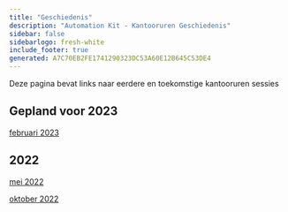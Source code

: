 ```yaml
---
title: "Geschiedenis"
description: "Automation Kit - Kantooruren Geschiedenis"
sidebar: false
sidebarlogo: fresh-white
include_footer: true
generated: A7C70EB2FE1741290323DC53A60E12B645C53DE4
---
```


Deze pagina bevat links naar eerdere en toekomstige kantooruren sessies

## Gepland voor 2023

[februari 2023](/nl/office-hours/february-2023)

## 2022

[mei 2022](/nl/office-hours/november-2022)

[oktober 2022](/nl/office-hours/october-2022)
